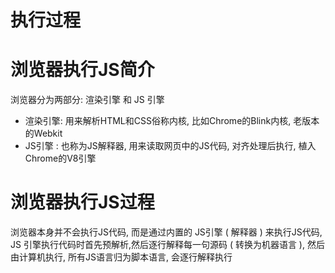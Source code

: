 # 执行过程

# 浏览器执行JS简介

浏览器分为两部分: 渲染引擎 和 JS 引擎

* 渲染引擎: 用来解析HTML和CSS俗称内核, 比如Chrome的Blink内核, 老版本的Webkit
* JS引擎 : 也称为JS解释器, 用来读取网页中的JS代码, 对齐处理后执行, 植入Chrome的V8引擎

# 浏览器执行JS过程

浏览器本身并不会执行JS代码, 而是通过内置的 JS引擎 ( 解释器 ) 来执行JS代码, JS 引擎执行代码时首先预解析,然后逐行解释每一句源码 ( 转换为机器语言 ), 然后由计算机执行, 所有JS语言归为脚本语言, 会逐行解释执行
